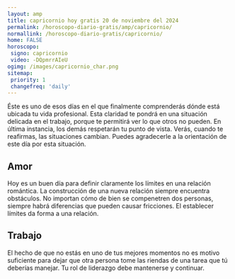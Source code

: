 ```yaml
---
layout: amp
title: capricornio hoy gratis 20 de noviembre del 2024 
permalink: /horoscopo-diario-gratis/amp/capricornio/
normallink: /horoscopo-diario-gratis/capricornio/
home: FALSE
horoscopo:
 signo: capricornio
 video: -DQpmrrAIeU
ogimg: /images/capricornio_char.png
sitemap:
 priority: 1
 changefreq: 'daily'
---
```



Éste es uno de esos días en el que finalmente comprenderás dónde está ubicada tu vida profesional. Esta claridad te pondrá en una situación delicada en el trabajo, porque te permitirá ver lo que otros no pueden. En última instancia, los demás respetarán tu punto de vista. Verás, cuando te reafirmas, las situaciones cambian. Puedes agradecerle a la orientación de este día por esta situación.

## Amor

Hoy es un buen día para definir claramente los límites en una relación romántica. La construcción de una nueva relación siempre encuentra obstáculos. No importan cómo de bien se compenetren dos personas, siempre habrá diferencias que pueden causar fricciones. El establecer límites da forma a una relación.

## Trabajo

El hecho de que no estás en uno de tus mejores momentos no es motivo suficiente para dejar que otra persona tome las riendas de una tarea que tú deberías manejar. Tu rol de liderazgo debe mantenerse y continuar.